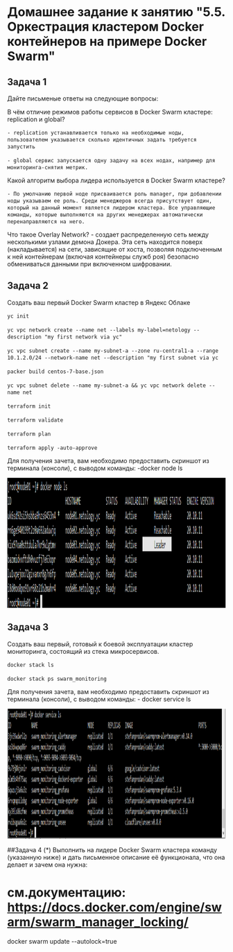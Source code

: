 # Домашнее задание к занятию "5.5. Оркестрация кластером Docker контейнеров на примере Docker Swarm"

## Задача 1
Дайте письменые ответы на следующие вопросы:

В чём отличие режимов работы сервисов в Docker Swarm кластере: replication и global?

	- replication устанавливается только на необходимые ноды, пользователем указывается сколько идентичных задать требуется запустить
	
	- global сервис запускается одну задачу на всех нодах, например для мониторинга-снятия метрик.
	
Какой алгоритм выбора лидера используется в Docker Swarm кластере?	

	- По умолчанию первой ноде присваивается роль manager, при добавлении ноды указываем ее роль. Среди менеджеров всегда присутствует один,
	который на данный момент является лидером кластера.	Все управляющие команды, которые выполняются на других менеджерах автоматически 
	перенаправляются на него. 

Что такое Overlay Network?
	- создает распределенную сеть между несколькими узлами демона Докера. Эта сеть находится поверх (накладывается) на сети, зависящие от хоста,
	позволяя подключенным к ней контейнерам (включая контейнеры служб роя) безопасно обмениваться данными при включенном шифровании.

## Задача 2
Создать ваш первый Docker Swarm кластер в Яндекс Облаке

	yc init 

	yc vpc network create --name net --labels my-label=netology --description "my first network via yc"
	
	yc vpc subnet create --name my-subnet-a --zone ru-central1-a --range 10.1.2.0/24 --network-name net --description "my first subnet via yc
	
	packer build centos-7-base.json
	
	yc vpc subnet delete --name my-subnet-a && yc vpc network delete --name net
	
	terraform init
	
	terraform validate
	
	terraform plan
	
	terraform apply -auto-approve

Для получения зачета, вам необходимо предоставить скриншот из терминала (консоли), с выводом команды:
-docker node ls
<p align="center">
	<img width="1200" height="300" src="./assets/swarm1.PNG">
</p>


## Задача 3
Создать ваш первый, готовый к боевой эксплуатации кластер мониторинга, состоящий из стека микросервисов.

	docker stack ls
	
	docker stack ps swarm_monitoring
	
Для получения зачета, вам необходимо предоставить скриншот из терминала (консоли), с выводом команды:
 	- docker service ls
	<p align="center">
	<img width="1200" height="300" src="./assets/swarm2.PNG">
</p>

##Задача 4 (*)
Выполнить на лидере Docker Swarm кластера команду (указанную ниже) и дать письменное описание её функционала, что она делает и зачем она нужна:

# см.документацию: https://docs.docker.com/engine/swarm/swarm_manager_locking/
docker swarm update --autolock=true